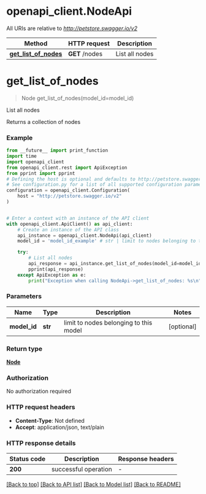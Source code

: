 # openapi_client.NodeApi

All URIs are relative to *http://petstore.swagger.io/v2*

Method | HTTP request | Description
------------- | ------------- | -------------
[**get_list_of_nodes**](NodeApi.md#get_list_of_nodes) | **GET** /nodes | List all nodes 


# **get_list_of_nodes**
> Node get_list_of_nodes(model_id=model_id)

List all nodes 

Returns a collection of nodes

### Example

```python
from __future__ import print_function
import time
import openapi_client
from openapi_client.rest import ApiException
from pprint import pprint
# Defining the host is optional and defaults to http://petstore.swagger.io/v2
# See configuration.py for a list of all supported configuration parameters.
configuration = openapi_client.Configuration(
    host = "http://petstore.swagger.io/v2"
)


# Enter a context with an instance of the API client
with openapi_client.ApiClient() as api_client:
    # Create an instance of the API class
    api_instance = openapi_client.NodeApi(api_client)
    model_id = 'model_id_example' # str | limit to nodes belonging to this model  (optional)

    try:
        # List all nodes 
        api_response = api_instance.get_list_of_nodes(model_id=model_id)
        pprint(api_response)
    except ApiException as e:
        print("Exception when calling NodeApi->get_list_of_nodes: %s\n" % e)
```

### Parameters

Name | Type | Description  | Notes
------------- | ------------- | ------------- | -------------
 **model_id** | **str**| limit to nodes belonging to this model  | [optional] 

### Return type

[**Node**](Node.md)

### Authorization

No authorization required

### HTTP request headers

 - **Content-Type**: Not defined
 - **Accept**: application/json, text/plain

### HTTP response details
| Status code | Description | Response headers |
|-------------|-------------|------------------|
**200** | successful operation |  -  |

[[Back to top]](#) [[Back to API list]](../README.md#documentation-for-api-endpoints) [[Back to Model list]](../README.md#documentation-for-models) [[Back to README]](../README.md)

